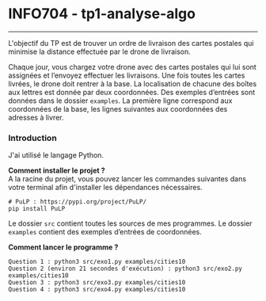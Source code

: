 # INFO704 - tp1-analyse-algo

---------

L'objectif du TP est de trouver un ordre de livraison des cartes postales qui minimise la distance effectuée par le drone de livraison.

Chaque jour, vous chargez votre drone avec des cartes postales qui lui sont assignées et l’envoyez effectuer les livraisons. 
Une fois toutes les cartes livrées, le drone doit rentrer à la base.
La localisation de chacune des boîtes aux lettres est donnée par deux coordonnées. Des exemples d’entrées sont
données dans le dossier `examples`. 
La première ligne correspond aux coordonnées de la base, les lignes suivantes aux coordonnées des adresses à livrer.

### Introduction
J'ai utilisé le langage Python.

**Comment installer le projet ?**    
A la racine du projet, vous pouvez lancer les commandes suivantes dans votre terminal afin d'installer les dépendances nécessaires.
```
# PuLP : https://pypi.org/project/PuLP/
pip install PuLP
```

Le dossier `src` contient toutes les sources de mes programmes.
Le dossier `examples` contient des exemples d’entrées de coordonnées.

**Comment lancer le programme ?**
```
Question 1 : python3 src/exo1.py examples/cities10
Question 2 (environ 21 secondes d'exécution) : python3 src/exo2.py examples/cities10
Question 3 : python3 src/exo3.py examples/cities10
Question 4 : python3 src/exo4.py examples/cities10
```